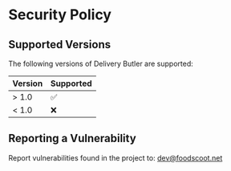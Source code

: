 # Security Policy

## Supported Versions

The following versions of Delivery Butler are supported: 

| Version | Supported          |
| ------- | ------------------ |
| > 1.0   | :white_check_mark: |
| < 1.0   | :x:                |

## Reporting a Vulnerability

Report vulnerabilities found in the project to: dev@foodscoot.net 
